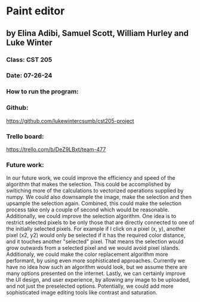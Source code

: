 # Paint editor

## by Elina Adibi, Samuel Scott, William Hurley and Luke Winter

### Class: CST 205

### Date: 07-26-24

### How to run the program:

### Github:

https://github.com/lukewintercsumb/cst205-project

### Trello board:

https://trello.com/b/DeZ9LBxt/team-477

### Future work:

In our future work, we could improve the efficiency and speed of the algorithm that makes the selection. This could be accomplished by switiching more of the calculations to vectorized operations supplied by numpy. We could also downsample the image, make the selection and then upsample the selection again. Combined, this could make the selection process take only a couple of second which would be reasonable.
Additionally, we could improve the selection algorithm. One idea is to restrict selected pixels to be only those that are directly connected to one of the initially selected pixels. For example if I click on a pixel (x, y), another pixel (x2, y2) would only be selected if it has the required color distance, and it touches another "selected" pixel. That means the selection would grow outwards from a selected pixel and we would avoid pixel islands.
Additionaly, we could make the color replacement algorithm more performant, by using even more sophisticated approaches. Currently we have no idea how such an algorithm would look, but we assume there are many options presented on the internet.
Lastly, we can certainly improve the UI design, and user experience, by allowing any image to be uploaded, and not just the preselected options. Potentially, we could add more sophisticated image editing tools like contrast and saturation.
